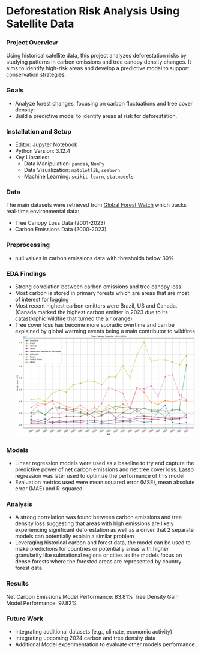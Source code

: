 # Deforestation Risk Analysis Using Satellite Data

### Project Overview
Using historical satellite data, this project analyzes deforestation risks by studying patterns in carbon emissions and tree canopy density changes. It aims to identify high-risk areas and develop a predictive model to support conservation strategies.

### Goals
- Analyze forest changes, focusing on carbon fluctuations and tree cover density.
- Build a predictive model to identify areas at risk for deforestation.

### Installation and Setup
- Editor: Jupyter Notebook
- Python Version: 3.12.4
- Key Libraries:
	- Data Manipulation: `pandas`, `NumPy`
	- Data Visualization: `matplotlib`, `seaborn`
	- Machine Learning: `scikit-learn`, `statmodels`

### Data
The main datasets were retrieved from [Global Forest Watch](https://www.globalforestwatch.org/) which tracks real-time environmental data:
- Tree Canopy Loss Data (2001-2023)
- Carbon Emissions Data (2000-2023)


### Preprocessing 
- null values in carbon emissions data with thresholds below 30%

### EDA Findings
- Strong correlation between carbon emissions and tree canopy loss.
- Most carbon is stored in primary forests which are areas that are most of interest for logging
- Most recent highest carbon emitters were Brazil, US and Canada. (Canada marked the highest carbon emitter in 2023 due to its catastrophic wildfire that turned the air orange)
- Tree cover loss has become more sporadic overtime and can be explained by global warming events being a main contributor to wildfires
![Key contributors to carbon emissions](images/tc_loss_2001-2023.png)

### Models
- Linear regression models were used as a baseline to try and capture the predictive power of net carbon emissions and net tree cover loss. Lasso regression was later used to optimize the performance of this model
-  Evaluation metrics used were mean squared error (MSE), mean absolute error (MAE) and R-squared. 

### Analysis
- A strong correlation was found between carbon emissions and tree density loss suggesting that areas with high emissions are likely experiencing significant deforestation as well as a driver that 2 separate models can potentially explain a similar problem
- Leveraging historical carbon and forest data, the model can be used to make predictions for countries or potentially areas with higher granularity like subnational regions or cities as the models focus on dense forests where the forested areas are represented by country forest data

### Results
Net Carbon Emissions Model Performance: 83.81%
Tree Density Gain Model Performance: 97.82%

### Future Work
- Integrating additional datasets (e.g., climate, economic activity)
- Integrating upcoming 2024 carbon and tree density data
- Additional Model experimentation to evaluate other models performance
